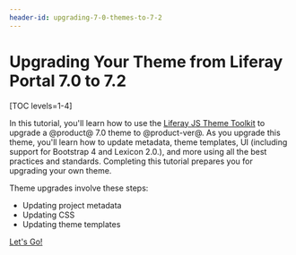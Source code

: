 ```yaml
---
header-id: upgrading-7-0-themes-to-7-2
---
```


# Upgrading Your Theme from Liferay Portal 7.0 to 7.2

[TOC levels=1-4]

In this tutorial, you'll learn how to use the [Liferay JS Theme Toolkit](https://github.com/liferay/liferay-js-themes-toolkit/tree/master/packages) 
to upgrade a @product@ 7.0 theme to @product-ver@. As you upgrade this theme, 
you'll learn how to update metadata, theme templates, UI (including support for 
Bootstrap 4 and Lexicon 2.0.), and more using all the best practices and 
standards. Completing this tutorial prepares you for upgrading your own theme. 

Theme upgrades involve these steps:

-  Updating project metadata
-  Updating CSS
-  Updating theme templates

<a class="go-link btn btn-primary" href="/developer/tutorials/-/knowledge_base/7-2/t/running-the-upgrade-task-for-7-0-themes">Let's Go!<span class="icon-circle-arrow-right"></span></a>
